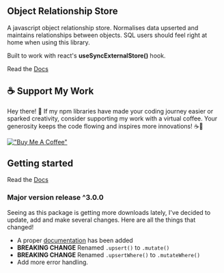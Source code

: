 ## Object Relationship Store

A javascript object relationship store. Normalises data upserted and maintains relationships between objects. SQL users should feel right at home when using this library.

Built to work with react's **useSyncExternalStore()** hook.

Read the [Docs](https://joshbot-debug.github.io/object-relationship-store/)

## ☕ Support My Work
Hey there! 👋 If my npm libraries have made your coding journey easier or sparked creativity, consider supporting my work with a virtual coffee. Your generosity keeps the code flowing and inspires more innovations! ☕🚀

[!["Buy Me A Coffee"](https://www.buymeacoffee.com/assets/img/custom_images/orange_img.png)](https://www.buymeacoffee.com/joshuajosephmyers)


## Getting started

Read the [Docs](https://joshbot-debug.github.io/object-relationship-store/)


### Major version release ^3.0.0

Seeing as this package is getting more downloads lately, I've decided to update, add and make several changes. Here are all the things that changed!

- A proper [documentation](https://joshbot-debug.github.io/object-relationship-store/) has been added
- **BREAKING CHANGE** Renamed `.upsert()` to `.mutate()`
- **BREAKING CHANGE** Renamed `.upsertWhere()` to `.mutateWhere()`
- Add more error handling.